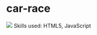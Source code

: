 # car-race
<img src="https://github.com/webninja1992/car-race/blob/master/car.png"/>
Skills used:
HTML5, JavaScript
